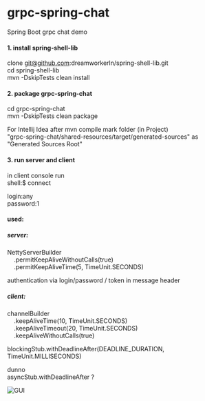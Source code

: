 
# grpc-spring-chat  
Spring Boot grpc chat demo

#### 1. install spring-shell-lib   

clone git@github.com:dreamworkerln/spring-shell-lib.git  
cd spring-shell-lib  
mvn -DskipTests clean install  


#### 2. package grpc-spring-chat  
cd grpc-spring-chat  
mvn -DskipTests clean package  

For Intellij Idea after mvn compile mark folder (in Project)  
"grpc-spring-chat/shared-resources/target/generated-sources" as "Generated Sources Root"  

#### 3. run server and client  
   
in client console run  
shell:$ connect  

  
login:any  
password:1 
  
    
     
#### used:

##### server:  
NettyServerBuilder  
&nbsp;&nbsp;&nbsp;&nbsp;.permitKeepAliveWithoutCalls(true)  
&nbsp;&nbsp;&nbsp;&nbsp;.permitKeepAliveTime(5, TimeUnit.SECONDS)  
  
authentication via login/password / token in message header  



##### client:  
  
channelBuilder  
&nbsp;&nbsp;&nbsp;&nbsp;.keepAliveTime(10, TimeUnit.SECONDS)  
&nbsp;&nbsp;&nbsp;&nbsp;.keepAliveTimeout(20, TimeUnit.SECONDS)  
&nbsp;&nbsp;&nbsp;&nbsp;.keepAliveWithoutCalls(true)  
            
blockingStub.withDeadlineAfter(DEADLINE_DURATION, TimeUnit.MILLISECONDS)  
    
dunno  
asyncStub.withDeadlineAfter ?  



![GUI](https://i.ibb.co/KFtWgGk/2020-02-07-02-29-15.png)
   
                
